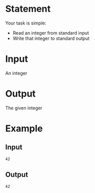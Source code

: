 # Statement

Your task is simple:

- Read an integer from standard input
- Write that integer to standard output

# Input

An integer

# Output

The given integer

# Example

## Input

```
42
```

## Output

```
42
```
